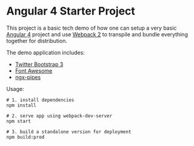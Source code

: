 # Angular 4 Starter Project

This project is a basic tech demo of how one can setup a very basic [Angular 4](https://angular.io) project and use [Webpack 2](https://webpack.github.io) to transpile and bundle everything together for distribution.

The demo application includes:
* [Twitter Bootstrap 3](http://getbootstrap.com)
* [Font Awesome](http://fontawesome.io)
* [ngx-pipes](https://github.com/danrevah/ngx-pipes)

Usage:
```
# 1. install dependencies
npm install 

# 2. serve app using webpack-dev-server
npm start

# 3. build a standalone version for deployment
npm build:prod
```
